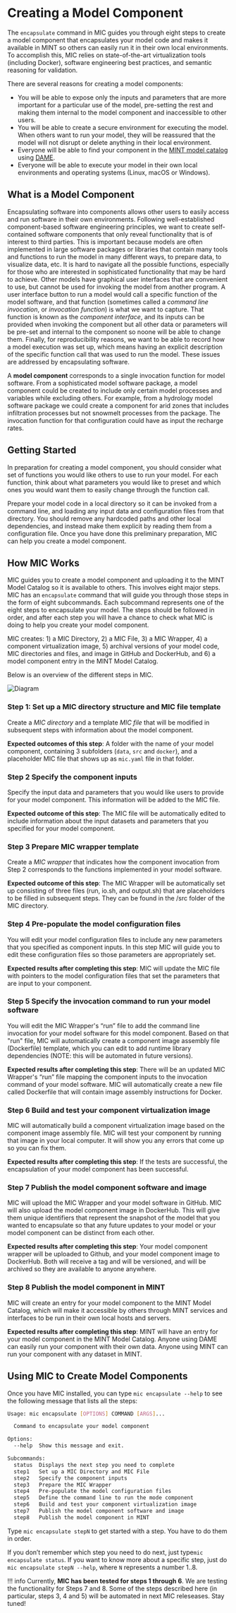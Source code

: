 # Creating a Model Component

The `encapsulate` command  in MIC guides you through eight steps to create a model component that encapsulates your model code and makes it available in MINT so others can easily run it in their own local environments.  To accomplish this, MIC relies on state-of-the-art virtualization tools (including Docker), software engineering best practices, and semantic reasoning for validation.

There are several reasons for creating a model components:

* You will be able to expose only the inputs and parameters that are more important for a particular use of the model, pre-setting the rest and making them internal to the model component and inaccessible to other users.
* You will be able to create a secure environment for executing the model. When others want to run your model, they will be reassured that the model will not disrupt or delete anything in their local environment.
* Everyone will be able to find your component in the [MINT model catalog](https://models.mint.isi.edu/) using [DAME](dame-cli.readthedocs.io/).  
* Everyone will be able to execute your model in their own local environments and operating systems (Linux, macOS or Windows).




##  What is a Model Component

Encapsulating software into components allows other users to easily access and run software in their own environments.  Following well-established component-based software engineering principles, we want to create self-contained software components that only reveal functionality that is of interest to third parties.  This is important because models are often implemented in large software packages or libraries that contain many tools and functions to run the model in many different ways, to prepare data, to visualize data, etc.  It is hard to navigate all the possible functions, especially for those who are interested in sophisticated functionality that may be hard to achieve.  Other models have graphical user interfaces that are convenient to use, but cannot be used for invoking the model from another program.  A user interface button to run a model would call a specific function of the model software, and that function (sometimes called a *command line invocation*, or *invocation function*) is what we want to capture.  That function is known as the *component interface*, and its inputs can be provided when invoking the component but all other data or parameters will be pre-set and internal to the component so noone will be able to change them.  Finally, for reproducibility reasons, we want to be able to record how a model execution was set up, which means having an explicit description of the specific function call that was used to run the model.  These issues are addressed by encapsulating software.

A **model component** corresponds to a single invocation function for model software.  From a sophisticated model software package, a model component could be created to include only certain model processes and variables while excluding others. For example, from a hydrology model software package we could create a component for arid zones that includes infiltration processes but not snowmelt processes from the package.  The invocation function for that configuration could have as input the recharge rates.     


## Getting Started

In preparation for creating a model component, you should consider what set of functions you would like others to use to run your model.  For each function, think about what parameters you would like to preset and which ones you would want them to easily change through the function call. 

Prepare your model code in a local directory so it can be invoked from a command line, and loading any input data and configuration files from that directory.  You should remove any hardcoded paths and other local dependencies, and instead make them explicit by reading them from a configuration file.  Once you have done this preliminary preparation, MIC can help you create a model component.

## How MIC Works

MIC guides you to create a model component and uploading it to the MINT Model Catalog so it is available to others.   This involves eight major steps. MIC has an `encapsulate` command that will guide you through those steps in the form of eight subcommands. Each subcommand represents one of the eight steps to encapsulate your model. The steps should be followed in order, and after each step you will have a chance to check what MIC is doing to help you create your model component.  

MIC creates: 1) a MIC Directory, 2) a MIC File, 3) a MIC Wrapper, 4) a component virtualization image, 5) archival versions of your model code, MIC directories and files, and image in GitHub and DockerHub, and 6) a model component entry in the MINT Model Catalog.

Below is an overview of the different steps in MIC. 

![Diagram](figures/overview.png)

### Step 1: Set up a MIC directory structure and MIC file template
Create a *MIC directory* and a template *MIC file* that will be modified in subsequent steps with information about the model component.

**Expected outcomes of this step**: A folder with the name of your model component, containing 3 subfolders (`data`, `src` and `docker`), and a placeholder MIC file that shows up as `mic.yaml` file in that folder.

### Step 2  Specify the component inputs
Specify the input data and parameters that you would like users to provide for your model component.  This information will be added to the MIC file.

**Expected outcome of this step**: The MIC file will be automatically edited to include information about the input datasets and parameters that you specified for your model component.

### Step 3   Prepare MIC wrapper template
Create a *MIC wrapper* that indicates how the component invocation from Step 2 corresponds to the functions implemented in your model software.

**Expected outcome of this step**: The MIC Wrapper will be automatically set up consisting of three files (run, io.sh, and output.sh) that are placeholders to be filled in subsequent steps. They can be found in the /src folder of the MIC directory.

### Step 4   Pre-populate the model configuration files
You will edit your model configuration files to include any new parameters that you specified as component inputs. In this step MIC will guide you to edit these configuration files so those parameters are appropriately set.

**Expected results after completing this step**: MIC will update the MIC file with pointers to the model configuration files that set the parameters that are input to your component.

### Step 5   Specify the invocation command to run your model software 
You will edit the MIC Wrapper's “run” file to add the command line invocation for your model software for this model component.  Based on that "run" file, MIC will automatically create a component image assembly file (Dockerfile) template, which you can edit to add runtime library dependencies (NOTE: this will be automated in future versions).

**Expected results after completing this step**:  There will be an updated MIC Wrapper's “run” file mapping the component inputs to the invocation command of your model software. MIC will automatically create a new file called Dockerfile that will contain image assembly instructions for Docker.

### Step 6  Build and test your component virtualization image
MIC will automatically build a component virtualization image based on the component image assembly file.  MIC will test your component by running that image in your local computer.  It will show you any errors that come up so you can fix them.

**Expected results after completing this step**: If the tests are successful, the encapsulation of your model component has been successful.

### Step 7   Publish the model component software and image
MIC will upload the MIC Wrapper and your model software in GitHub.  MIC will also upload the model component image in DockerHub. This will give them unique identifiers that represent the snapshot of the model that you wanted to encapsulate so that any future updates to your model or your model component can be distinct from each other.

**Expected results after completing this step**: Your model component wrapper will be uploaded to Github, and your model component image to DockerHub. Both will receive a tag and will be versioned, and will be archived so they are available to anyone anywhere.

### Step 8   Publish the model component in MINT
MIC will create an entry for your model component to the MINT Model Catalog, which will make it accessible by others through MINT services and interfaces to be run in their own local hosts and servers.

**Expected results after completing this step**: MINT will have an entry for your model component in the MINT Model Catalog.  Anyone using DAME can easily run your component with their own data.  Anyone using MINT can run your component with any dataset in MINT.

## Using MIC to Create Model Components

Once you have MIC installed, you can type `mic encapsulate --help` to see the following message that lists all the steps:

```bash
Usage: mic encapsulate [OPTIONS] COMMAND [ARGS]...

  Command to encapsulate your model component

Options:
  --help  Show this message and exit.

Subcommands:
  status  Displays the next step you need to complete
  step1   Set up a MIC Directory and MIC File
  step2   Specify the component inputs
  step3   Prepare the MIC Wrapper
  step4   Pre-populate the model configuration files 
  step5   Define the command line to run the mode component
  step6   Build and test your component virtualization image
  step7   Publish the model component software and image
  step8   Publish the model component in MINT
```

Type `mic encapsulate stepN` to get started with a step.  You have to do them in order.

If you don’t remember which step you need to do next, just type`mic encapsulate status`. If you want to know more about a specific step, just do `mic encapsulate stepN --help`, where `N` represents a number 1..8.

!!! info
    Currently, **MIC has been tested for steps 1 through 6**. We are testing the functionality for Steps 7 and 8. Some of the steps described here (in particular, steps 3, 4 and 5) will be automated in next MIC releseases. Stay tuned!


